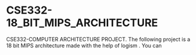 # CSE332-18_BIT_MIPS_ARCHITECTURE
CSE332-COMPUTER ARCHITECTURE PROJECT. The following project is a 18 bit MIPS architecture made with the help of  logism .  You can 

